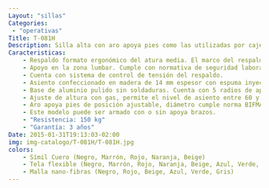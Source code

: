 ```yaml
---
Layout: "sillas"
Categories:
 - "operativas"
Title: T-081H
Description: Silla alta con aro apoya pies como las utilizadas por cajeros.
Caracteristicas: 
    - Respaldo formato ergonómico del atura media. El marco del respaldo es una sola pieza de polipropileno inyectado y agrega 33% de fibra de vidrio para reforzar. recubierto de malla elastizada de gran durabilidad y con resistencia al fuego.
    - Apoyo en la zona lumbar. Cumple con normativa de seguridad laboral del MTSS Decretos 406/88 (Cap.V art. 53 y 54).
    - Cuenta con sistema de control de tensión del respaldo.
    - Asiento confeccionado en madera de 14 mm espesor con espuma inyectada de alta densidad (55kg/m3) durable y confortable, no se deforma en 5 años. La espuma cuenta con certificación de resistencia al fuego según estándar CA TB117-2013. Es amigable con el medio ambiente. Forma ergonómica y puntera redondeada favoreciendo la buena circulación de las piernas. Admite tapizado en tela o símil cuero.
    - Base de aluminio pulido sin soldaduras. Cuenta con 5 radios de apoyo y ruedas de doble rodamiento de 50mm de diámetro o regatones fijos al piso.
    - Ajuste de altura con gas, permite el nivel de asiento entre 60 y 85cm sobre el piso. 
    - Aro apoya pies de posición ajustable, diámetro cumple norma BIFMA. Acabado cromado.
    - Este modelo puede ser armado con o sin apoya brazos.
    - "Resistencia: 150 kg"
    - "Garantía: 3 años"
Date: 2015-01-31T19:13:03-02:00
img: img-catalogo/T-081H/T-081H.jpg
colors:
    - Símil Cuero (Negro, Marrón, Rojo, Naranja, Beige)
    - Tela flexible (Negro, Marrón, Rojo, Naranja, Beige, Azul, Verde, Gris)
    - Malla nano-fibras (Negro, Rojo, Beige, Azul, Verde, Gris)
---
```

